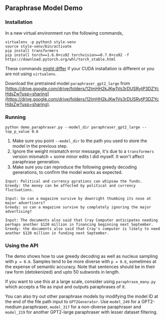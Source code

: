 ## Paraphrase Model Demo

### Installation

In a new virtual environment run the following commands,

```
virtualenv -p python3 style-venv
source style-venv/bin/activate
pip install transformers
pip install torch==1.6.0+cu92 torchvision==0.7.0+cu92 -f https://download.pytorch.org/whl/torch_stable.html
```

These commands [might differ](https://pytorch.org/get-started/locally) if your CUDA installation is different or you are not using `virtualenv`.

Download the pretrained model `paraphraser_gpt2_large` from [https://drive.google.com/drive/folders/12ImHH2kJKw1Vs3rDUSRytP3DZYcHdsZw?usp=sharing](https://drive.google.com/drive/folders/12ImHH2kJKw1Vs3rDUSRytP3DZYcHdsZw?usp=sharing).

### Running

```
python demo_paraphraser.py --model_dir paraphraser_gpt2_large --top_p_value 0.6
```

1. Make sure you point `--model_dir` to the path you used to store the model in the previous step.
2. Ignore the weight mismatch error message, it's due to a `transformers` version mismatch + some minor edits I did myself. It won't affect paraphrase generation.
3. Make sure you can reproduce the following greedy decoding generations, to confirm the model works as expected.

```
Input: Political and currency gyrations can whipsaw the funds.
Greedy: the money can be affected by political and currency fluctuations.

Input: So can a magazine survive by downright thumbing its nose at major advertisers?
Greedy: so can a magazine survive by completely ignoring the major advertising?

Input: The documents also said that Cray Computer anticipates needing perhaps another $120 million in financing beginning next September.
Greedy: the documents also said that Cray's computer is likely to need another $120 million in funding next September.
```

### Using the API

The demo shows how to use greedy decoding as well as nucleus sampling with `p = 0.6`. Samples tend to be more diverse with `p = 0.6`, sometimes at the expense of semantic accuracy. Note that sentences should be in their raw form (detokenized) and upto 50 subwords in length.

If you want to use this at a large scale, consider using `paraphrase_many.py` which accepts a file as input and outputs paraphrases of it.

You can also try out other paraphrase models by modifying the model ID at the end of the file path input to `GPT2Generator`. Use `model_249` for a GPT2-medium paraphraser, `model_317` for a non-diverse paraphraser and `model_219` for another GPT2-large paraphraser with lesser dataset filtering.
